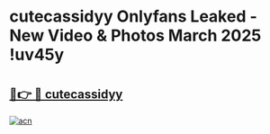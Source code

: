 # cutecassidyy Onlyfans Leaked - New Video & Photos March 2025 !uv45y

# <h2><a href="https://skntio.iuczelnia.edu.pl?title=cutecassidyy&ref=uv45y">🔗👉 🔴 cutecassidyy</a></h2>

[![acn](https://github.com/user-attachments/assets/0f9c940e-d8b0-45ae-aac7-cd30a18b3e1c)](https://skntio.iuczelnia.edu.pl?title=cutecassidyy&ref=uv45y)


